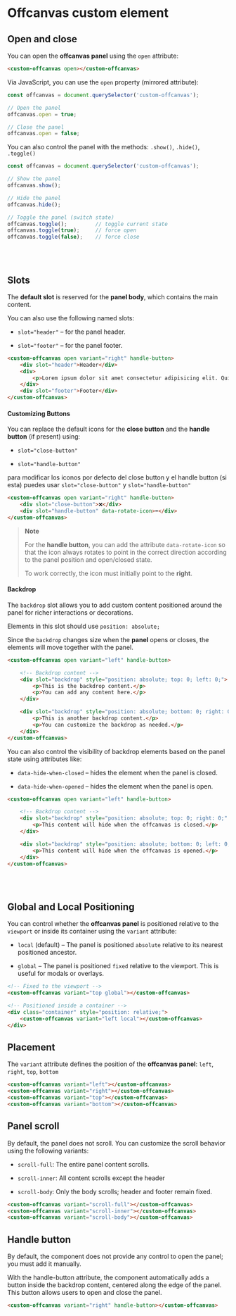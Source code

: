 # Offcanvas custom element



## Open and close

You can open the **offcanvas panel** using the `open` attribute:

```html
<custom-offcanvas open></custom-offcanvas>
```

Via JavaScript, you can use the `open` property (mirrored attribute):

```js
const offcanvas = document.querySelector('custom-offcanvas');

// Open the panel
offcanvas.open = true;

// Close the panel
offcanvas.open = false;
```
You can also control the panel with the methods: `.show()`, `.hide()`, `.toggle()`

```js
const offcanvas = document.querySelector('custom-offcanvas');

// Show the panel
offcanvas.show();

// Hide the panel
offcanvas.hide();

// Toggle the panel (switch state)
offcanvas.toggle();         // toggle current state
offcanvas.toggle(true);     // force open
offcanvas.toggle(false);    // force close
```

<br><br>

## Slots

The **default slot** is reserved for the **panel body**, which contains the main content.

You can also use the following named slots:

- `slot="header"` – for the panel header.

- `slot="footer"` – for the panel footer.

```html
<custom-offcanvas open variant="right" handle-button>
    <div slot="header">Header</div>
    <div>
        <p>Lorem ipsum dolor sit amet consectetur adipisicing elit. Quisquam, quod.</p>
    </div>
    <div slot="footer">Footer</div>
</custom-offcanvas>
```

#### Customizing Buttons

You can replace the default icons for the **close button** and the **handle button** (if present) using:

- `slot="close-button"`

- `slot="handle-button"`

para modificar los iconos por defecto del close button y el handle button (si esta) puedes usar `slot="close-button"` y `slot="handle-button"`

```html
<custom-offcanvas open variant="right" handle-button>
    <div slot="close-button">❌</div>
    <div slot="handle-button" data-rotate-icon>➡️</div>
</custom-offcanvas>
```

> **Note**
>
> For the **handle button**, you can add the attribute `data-rotate-icon` so that the icon always rotates to point in the correct direction according to the panel position and open/closed state.
>
> To work correctly, the icon must initially point to the **right**.

#### Backdrop

The `backdrop` slot allows you to add custom content positioned around the panel for richer interactions or decorations. 

Elements in this slot should use `position: absolute;` 

Since the `backdrop` changes size when the **panel** opens or closes, the elements will move together with the panel.

```html
<custom-offcanvas open variant="left" handle-button>

    <!-- Backdrop content -->
    <div slot="backdrop" style="position: absolute; top: 0; left: 0;">
        <p>This is the backdrop content.</p>
        <p>You can add any content here.</p>
    </div>

    <div slot="backdrop" style="position: absolute; bottom: 0; right: 0;">
        <p>This is another backdrop content.</p>
        <p>You can customize the backdrop as needed.</p>
    </div>
</custom-offcanvas>
```

You can also control the visibility of backdrop elements based on the panel state using attributes like:

- `data-hide-when-closed` – hides the element when the panel is closed.

- `data-hide-when-opened` – hides the element when the panel is open.

```html
<custom-offcanvas open variant="left" handle-button>

    <!-- Backdrop content -->
    <div slot="backdrop" style="position: absolute; top: 0; right: 0;" data-hide-when-closed>
        <p>This content will hide when the offcanvas is closed.</p>
    </div>

    <div slot="backdrop" style="position: absolute; bottom: 0; left: 0;" data-hide-when-opened>
        <p>This content will hide when the offcanvas is opened.</p>
    </div>
</custom-offcanvas>
```


<br><br>


## Global and Local Positioning

You can control whether the **offcanvas panel** is positioned relative to the `viewport` or inside its container using the `variant` attribute:

- `local` (default) – The panel is positioned `absolute` relative to its nearest positioned ancestor.

- `global` – The panel is positioned `fixed` relative to the viewport. This is useful for modals or overlays.

```html
<!-- Fixed to the viewport -->
<custom-offcanvas variant="top global"></custom-offcanvas>

<!-- Positioned inside a container -->
<div class="container" style="position: relative;">
    <custom-offcanvas variant="left local"></custom-offcanvas>
</div>
```

## Placement

The `variant` attribute defines the position of the **offcanvas panel**: `left`, `right`, `top`, `bottom` 

```html
<custom-offcanvas variant="left"></custom-offcanvas>
<custom-offcanvas variant="right"></custom-offcanvas>
<custom-offcanvas variant="top"></custom-offcanvas>
<custom-offcanvas variant="bottom"></custom-offcanvas>
```

## Panel scroll 

By default, the panel does not scroll. You can customize the scroll behavior using the following variants:

- `scroll-full`: The entire panel content scrolls.

- `scroll-inner`: All content scrolls except the header

- `scroll-body`: Only the body scrolls; header and footer remain fixed.

```html
<custom-offcanvas variant="scroll-full"></custom-offcanvas>
<custom-offcanvas variant="scroll-inner"></custom-offcanvas>
<custom-offcanvas variant="scroll-body"></custom-offcanvas>
```

## Handle button

By default, the component does not provide any control to open the panel; you must add it manually.

With the handle-button attribute, the component automatically adds a button inside the backdrop content, centered along the edge of the panel. This button allows users to open and close the panel.

```html
<custom-offcanvas variant="right" handle-button></custom-offcanvas>
```